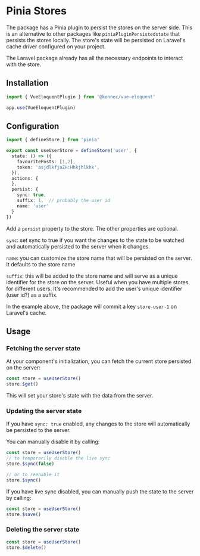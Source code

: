 # Pinia Stores

The package has a Pinia plugin to persist the stores on the server side. This is an alternative 
to other packages like `piniaPluginPersistedstate` that persists the stores locally.
The store's state will be persisted on Laravel's cache driver configured on your project.

The Laravel package already has all the necessary endpoints to interact with the store.
## Installation

```ts
import { VueEloquentPlugin } from '@konnec/vue-eloquent'

app.use(VueEloquentPlugin)
```

## Configuration

```ts {10-14}
import { defineStore } from 'pinia'

export const useUserStore = defineStore('user', {
  state: () => ({
    favouritePosts: [1,2],
    token: 'asjdlkfjaZH:Hhkjhlkhk',
  }),
  actions: {
  },
  persist: {
    sync: true,
    suffix: 1,  // probably the user id
    name: 'user'
  }
})
```

Add a `persist` property to the store. The other properties are optional.

`sync`: set sync to true if you want the changes to the state to be watched 
and automatically persisted to the server when it changes.

`name`: you can customize the store name that will be persisted on the server. It defaults
to the store name

`suffix`: this will be added to the store name and will serve as a unique identifier
for the store on the server. Useful when you have multiple stores for different users. 
It's recommended to add the user's unique identifier (user id?) as a suffix.

In the example above, the package will commit a key `store-user-1` on Laravel's cache.

## Usage

### Fetching the server state
At your component's initialization, you can fetch the current store persisted on the server:
```ts
const store = useUserStore()
store.$get()
```
This will set your store's state with the data from the server.

### Updating the server state
If you have `sync: true` enabled, any changes to the store will automatically be
persisted to the server.

You can manually disable it by calling:
```ts
const store = useUserStore()
// to temporarily disable the live sync
store.$sync(false)

// or to reenable it
store.$sync()
```

If you have live sync disabled, you can manually push the state to the server by calling:
```ts
const store = useUserStore()
store.$save()
```

### Deleting the server state
```ts
const store = useUserStore()
store.$delete()
```
